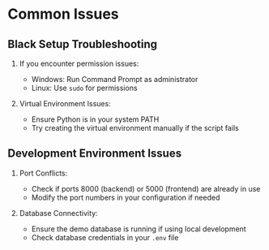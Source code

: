 # Common Issues

## Black Setup Troubleshooting

1. If you encounter permission issues:
   - Windows: Run Command Prompt as administrator
   - Linux: Use `sudo` for permissions

2. Virtual Environment Issues:
   - Ensure Python is in your system PATH
   - Try creating the virtual environment manually if the script fails

## Development Environment Issues

1. Port Conflicts:
   - Check if ports 8000 (backend) or 5000 (frontend) are already in use
   - Modify the port numbers in your configuration if needed

2. Database Connectivity:
   - Ensure the demo database is running if using local development
   - Check database credentials in your `.env` file

